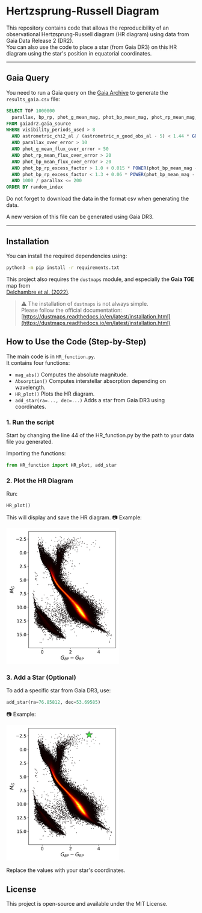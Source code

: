 # Hertzsprung-Russell Diagram

This repository contains code that allows the reproducibility of an observational Hertzsprung-Russell diagram (HR diagram) using data from Gaia Data Release 2 (DR2).\
You can also use the code to place a star (from Gaia DR3) on this HR diagram using the star's position in equatorial coordinates.

---

## Gaia Query

You need to run a Gaia query on the [Gaia Archive](https://gea.esac.esa.int/archive/) to generate the `results_gaia.csv` file:

```sql
SELECT TOP 1000000
  parallax, bp_rp, phot_g_mean_mag, phot_bp_mean_mag, phot_rp_mean_mag, a_g_val, ra, dec
FROM gaiadr2.gaia_source
WHERE visibility_periods_used > 8
  AND astrometric_chi2_al / (astrometric_n_good_obs_al - 5) < 1.44 * GREATEST(1, EXP(-0.4 * (phot_g_mean_mag - 19.5)))
  AND parallax_over_error > 10
  AND phot_g_mean_flux_over_error > 50
  AND phot_rp_mean_flux_over_error > 20
  AND phot_bp_mean_flux_over_error > 20
  AND phot_bp_rp_excess_factor > 1.0 + 0.015 * POWER(phot_bp_mean_mag - phot_rp_mean_mag, 2)
  AND phot_bp_rp_excess_factor < 1.3 + 0.06 * POWER(phot_bp_mean_mag - phot_rp_mean_mag, 2)
  AND 1000 / parallax <= 200
ORDER BY random_index
```
Do not forget to download the data in the format csv when generating the data.

A new version of this file can be generated using Gaia DR3.

---

## Installation

You can install the required dependencies using:

```bash
python3 -m pip install -r requirements.txt
```

This project also requires the `dustmaps` module, and especially the **Gaia TGE** map from  
[Delchambre et al. (2022)](https://doi.org/10.1051/0004-6361/202243423).

> ⚠️ The installation of `dustmaps` is not always simple.  
Please follow the official documentation:  
[https://dustmaps.readthedocs.io/en/latest/installation.html](https://dustmaps.readthedocs.io/en/latest/installation.html)


## How to Use the Code (Step-by-Step)

The main code is in `HR_function.py`.  
It contains four functions:

- `mag_abs()` Computes the absolute magnitude.
- `Absorption()` Computes interstellar absorption depending on wavelength.
- `HR_plot()` Plots the HR diagram.
- `add_star(ra=..., dec=...)` Adds a star from Gaia DR3 using coordinates.

### 1. Run the script

Start by changing the line 44 of the HR_function.py by the path to your data file you generated. 

Importing the functions:

```python
from HR_function import HR_plot, add_star
```

### 2. Plot the HR Diagram

Run:

```python
HR_plot()
```

This will display and save the HR diagram.
📷 Example:

<img src="/HR_empty.png" alt="Example HR Diagram" width="300"/>

### 3. Add a Star (Optional)

To add a specific star from Gaia DR3, use:

```python
add_star(ra=76.85812, dec=53.69585)
```

📷 Example:

<img src="/add_star_exemple.png" alt="Example star HR Diagram" width="300"/>

Replace the values with your star's coordinates.

## License

This project is open-source and available under the MIT License.
